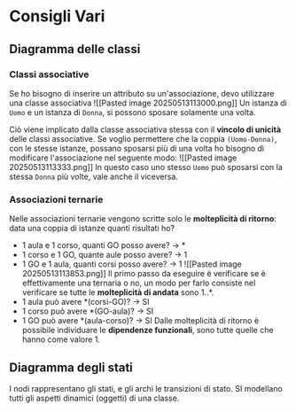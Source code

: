 # Consigli Vari
## Diagramma delle classi
### Classi associative
Se ho bisogno di inserire un attributo su un'associazione, devo utilizzare una classe associativa
![[Pasted image 20250513113000.png]]
Un istanza di `Uomo` e un istanza di `Donna`, si possono sposare solamente una volta.

Ciò viene implicato dalla classe associativa stessa con il **vincolo di unicità** delle classi associative.
Se voglio permettere che la coppia `(Uomo-Donna)`, con le stesse istanze, possano sposarsi più di una volta ho bisogno di modificare l'associazione nel seguente modo:
![[Pasted image 20250513113333.png]]
In questo caso uno stesso `Uomo` può sposarsi con la stessa `Donna` più volte, vale anche il viceversa.
### Associazioni ternarie
Nelle associazioni ternarie vengono scritte solo le **molteplicità di ritorno**: data una coppia di istanze quanti risultati ho?
- 1 aula e 1 corso, quanti GO posso avere? $\longrightarrow$ \*
- 1 corso e 1 GO, quante aule posso avere? $\longrightarrow$ $1$
- 1 GO e 1 aula, quanti corsi posso avere? $\longrightarrow$ $1$
![[Pasted image 20250513113853.png]]
Il primo passo da eseguire è verificare se è effettivamente una ternaria o no, un modo per farlo consiste nel verificare se tutte le **molteplicità di andata** sono $1..*$.
- 1 aula può avere \*(corsi-GO)? $\longrightarrow$ SI
- 1 corso può avere \*(GO-aula)? $\longrightarrow$ SI
- 1 GO può avere \*(aula-corso)? $\longrightarrow$ SI
Dalle molteplicità di ritorno è possibile individuare le **dipendenze funzionali**, sono tutte quelle che hanno come valore $1$.
## Diagramma degli stati
I nodi rappresentano gli stati, e gli archi le transizioni di stato.
SI modellano tutti gli aspetti dinamici (oggetti) di una classe.